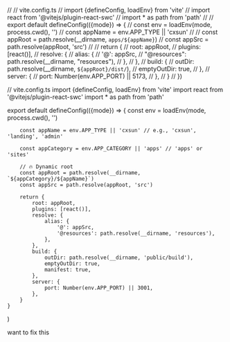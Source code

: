 // // vite.config.ts
// import {defineConfig, loadEnv} from 'vite'
// import react from '@vitejs/plugin-react-swc'
// import * as path from 'path'
//
// export default defineConfig(({mode}) => {
//     const env = loadEnv(mode, process.cwd(), '')
//     const appName = env.APP_TYPE || 'cxsun'
//
//     const appRoot = path.resolve(__dirname, `apps/${appName}`)
//     const appSrc = path.resolve(appRoot, 'src')
//
//     return {
//         root: appRoot,
//         plugins: [react()],
//         resolve: {
//             alias: {
//                 '@': appSrc,
//                 "@resources": path.resolve(__dirname, "resources"),
//             },
//         },
//         build: {
//             outDir: path.resolve(__dirname, `${appRoot}/dist/`),
//             emptyOutDir: true,
//         },
//         server: {
//             port: Number(env.APP_PORT) || 5173,
//         },
//     }
// })

// vite.config.ts
import {defineConfig, loadEnv} from 'vite'
import react from '@vitejs/plugin-react-swc'
import * as path from 'path'

export default defineConfig(({mode}) => {
        const env = loadEnv(mode, process.cwd(), '')

        const appName = env.APP_TYPE || 'cxsun' // e.g., 'cxsun', 'landing', 'admin'

        const appCategory = env.APP_CATEGORY || 'apps' // 'apps' or 'sites'

        // 🔥 Dynamic root
        const appRoot = path.resolve(__dirname, `${appCategory}/${appName}`)
        const appSrc = path.resolve(appRoot, 'src')

        return {
            root: appRoot,
            plugins: [react()],
            resolve: {
                alias: {
                    '@': appSrc,
                    '@resources': path.resolve(__dirname, 'resources'),
                },
            },
            build: {
                outDir: path.resolve(__dirname, 'public/build'),
                emptyOutDir: true,
                manifest: true,
            },
            server: {
                port: Number(env.APP_PORT) || 3001,
            },
        }
    }
)

want to fix this